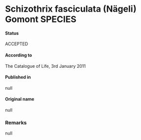 # Schizothrix fasciculata (Nägeli) Gomont SPECIES

#### Status
ACCEPTED

#### According to
The Catalogue of Life, 3rd January 2011

#### Published in
null

#### Original name
null

### Remarks
null